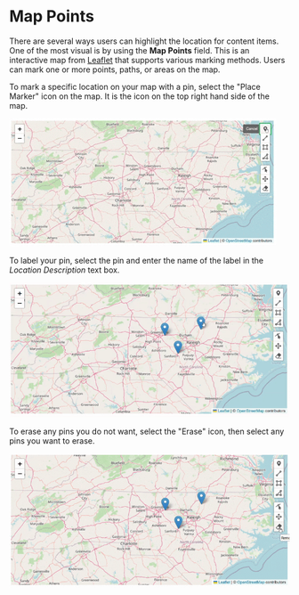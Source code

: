 # Map Points

There are several ways users can highlight the location for content items. One of the most visual is by using the **Map Points** field. This is an interactive map from [Leaflet](https://leafletjs.com/) that supports various marking methods. Users can mark one or more points, paths, or areas on the map.

To mark a specific location on your map with a pin, select the "Place Marker" icon on the map. It is the icon on the top right hand side of the map.

![Mapping - drop a pin](../_embeds/pointsGIF1.gif "Drop a pin.")

To label your pin, select the pin and enter the name of the label in the *Location Description* text box.

![Mapping - label your pins](../_embeds/pointsGIF2.gif "Label your pins.")

To erase any pins you do not want, select the "Erase" icon, then select any pins you want to erase.

![Mapping - erase your pins](../_embeds/pointsGIF3.gif "Erase your pins.")